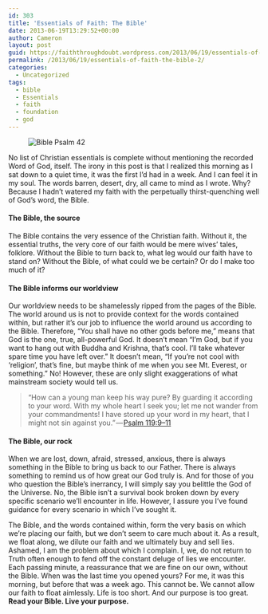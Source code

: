```yaml
---
id: 303
title: 'Essentials of Faith: The Bible'
date: 2013-06-19T13:29:52+00:00
author: Cameron
layout: post
guid: https://faiththroughdoubt.wordpress.com/2013/06/19/essentials-of-faith-the-bible/
permalink: /2013/06/19/essentials-of-faith-the-bible-2/
categories:
  - Uncategorized
tags:
  - bible
  - Essentials
  - faith
  - foundation
  - god
---
```

<figure><img alt="Bible Psalm 42" src="https://i1.wp.com/cdn-images-1.medium.com/max/800/0*5gYtPhx8JXY0-GYH.jpg?w=525&#038;ssl=1" data-recalc-dims="1" /></figure> 

No list of Christian essentials is complete without mentioning the recorded Word of God, itself. The irony in this post is that I realized this morning as I sat down to a quiet time, it was the first I’d had in a week. And I can feel it in my soul. The words barren, desert, dry, all came to mind as I wrote. Why? Because I hadn’t watered my faith with the perpetually thirst-quenching well of God’s word, the Bible.

#### The Bible, the source

The Bible contains the very essence of the Christian faith. Without it, the essential truths, the very core of our faith would be mere wives’ tales, folklore. Without the Bible to turn back to, what leg would our faith have to stand on? Without the Bible, of what could we be certain? Or do I make too much of it?

#### The Bible informs our worldview

Our worldview needs to be shamelessly ripped from the pages of the Bible. The world around us is not to provide context for the words contained within, but rather it’s our job to influence the world around us according to the Bible. Therefore, “You shall have no other gods before me,” means that God is the one, true, all-powerful God. It doesn’t mean “I’m God, but if you want to hang out with Buddha and Krishna, that’s cool. I’ll take whatever spare time you have left over.” It doesn’t mean, “If you’re not cool with ‘religion’, that’s fine, but maybe think of me when you see Mt. Everest, or something.” No! However, these are only slight exaggerations of what mainstream society would tell us.

> “How can a young man keep his way pure? By guarding it according to your word. With my whole heart I seek you; let me not wander from your commandments! I have stored up your word in my heart, that I might not sin against you.” — <a href="http://www.biblegateway.com/passage/?s=O&utm_expid=13466113-5&search=psalm%20119:9-11&version=ESV&utm_referrer=http%3A%2F%2Fwww.biblegateway.com%2F" target="_blank">Psalm 119:9–11</a> 

#### The Bible, our rock

When we are lost, down, afraid, stressed, anxious, there is always something in the Bible to bring us back to our Father. There is always something to remind us of how great our God truly is. And for those of you who question the Bible’s inerrancy, I will simply say you belittle the God of the Universe. No, the Bible isn’t a survival book broken down by every specific scenario we’ll encounter in life. However, I assure you I’ve found guidance for every scenario in which I’ve sought it.

The Bible, and the words contained within, form the very basis on which we’re placing our faith, but we don’t seem to care much about it. As a result, we float along, we dilute our faith and we ultimately buy and sell lies. Ashamed, I am the problem about which I complain. I, we, do not return to Truth often enough to fend off the constant deluge of lies we encounter. Each passing minute, a reassurance that we are fine on our own, without the Bible. When was the last time you opened yours? For me, it was this morning, but before that was a week ago. This cannot be. We cannot allow our faith to float aimlessly. Life is too short. And our purpose is too great. **Read your Bible. Live your purpose.**